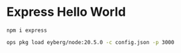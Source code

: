 Express Hello World
==================

```
npm i express
```

```sh
ops pkg load eyberg/node:20.5.0 -c config.json -p 3000
```
